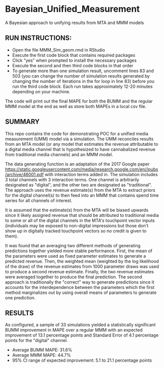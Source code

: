 # Bayesian_Unified_Measurement
A Bayesian approach to unifying results from MTA and MMM models

## RUN INSTRUCTIONS:
- Open the file MMM_Sim_geom.rmd in RStudio
- Execute the first code block that contains required packages
- Click "yes" when prompted to install the necessary packages
- Execute the second and then third code blocks in that order
- To generate more than one simulation result, uncomment lines 83 and 503 (you can change the number of simulation results generated by changing the number of iterations in the for loop in line 83) before you run the third code block. Each run takes approximately 12-20 minutes depending on your machine.

The code will print out the final MAPE for both the BUMM and the regular MMM model at the end as well as store both MAPEs in a local csv file.

## SUMMARY
This repo contains the code for demonstrating POC for a unified media measurement (UMM) model via a simulation. The UMM reconciles results from an MTA model (or any model that estimates the revenue attributable to a digital media channel that is hypothesized to have cannabalized revenue from traditional media channels) and an MMM model.

The data generating function is an adaptation of the 2017 Google paper https://static.googleusercontent.com/media/research.google.com/en//pubs/archive/46001.pdf with interaction terms added in. The simulation includes 3 total channels with 3 interaction terms. One channel is arbitrarily designated as "digital", and the other two are designated as "traditional".
The approach uses the revenue estimate(s) from the MTA to extract priors for the digital channel(s) to then feed into an MMM that contains spend time series for all channels of interest.

It is assumed that the estimate(s) from the MTA will be biased upwards since it likely assigned revenue that should be attributed to traditional media to some or all of the digital channels in the MTA's touchpoint vector inputs (individuals may be exposed to non-digital impressions but those don't show up in digitally tracked touchpoint vectors so no credit is given to them). 

It was found that an averaging two different methods of generating predictions together yielded more stable performance. First, the mean of the parameters were used as fixed parameter estimates to generate a predicted revenue. Then, the weighted mean (weighted by the log likelihood of the draw) of the revenue estimates from 1000 parameter draws was used to produce a second revenue estimate. Finally, the two revenue estimates were averaged together to produce the final prediction. The second approach is traditionally the "correct" way to generate predictions since it accounts for the interdependence between the parameters which the first method marginalizes out by using overall means of parameters to generate one prediction.

## RESULTS

As configured, a sample of 33 simulations yielded a statistically significant BUMM improvement in MAPE over a regular MMM with an expected improvement of 13.1 percentage points and Standard Error of 4.1 percentage points for the "digital" channel. 
- Average BUMM MAPE: 31.6%
- Average MMM MAPE: 44.7%
- 95% CI range of expected improvement: 5.1 to 21.1 percentage points 
